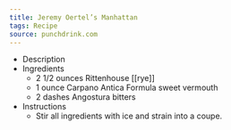 ```yaml
---
title: Jeremy Oertel’s Manhattan
tags: Recipe
source: punchdrink.com
---
```


- Description
- Ingredients
	- 2 1/2 ounces Rittenhouse [[rye]]
	- 1 ounce Carpano Antica Formula sweet vermouth
	- 2 dashes Angostura bitters
- Instructions
	- Stir all ingredients with ice and strain into a coupe.